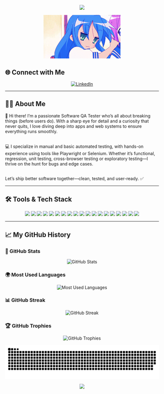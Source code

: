 <!-- Animated Header -->
<p align="center">
  <img src="https://capsule-render.vercel.app/api?type=waving&color=gradient&height=150&section=header&text=Know%20Me!🕹️&fontSize=45&fontAlignY=35&animation=twinkling" />
</p>

<!-- Animated GIF (Resized for Better Fit) -->
<p align="center">
  <img src="https://github.com/LeiyJames/LeiyJames/blob/main/lucky%20star%20wink%20GIF.gif" width="50%" alt="Lucky Star Wink GIF"/>
</p>

## 🌐 Connect with Me  

<p align="center">
  <a href="https://www.linkedin.com/in/leigh-james-presno-591468333/" target="_blank" rel="noopener noreferrer">
    <img src="https://cdn.jsdelivr.net/gh/devicons/devicon/icons/linkedin/linkedin-original.svg" alt="LinkedIn" width="30" height="30"/>
  </a>
</p>

---

## 👨‍💻 About Me  
👋 Hi there! I’m a passionate Software QA Tester who’s all about breaking things (before users do). With a sharp eye for detail and a curiosity that never quits, I love diving deep into apps and web systems to ensure everything runs smoothly. 

<br>💻 I specialize in manual and basic automated testing, with hands-on experience using tools like Playwright or Selenium. Whether it’s functional, regression, unit testing, cross-browser testing  or exploratory testing—I thrive on the hunt for bugs and edge cases.

<br>Let’s ship better software together—clean, tested, and user-ready. ✅

---

## 🛠️ Tools & Tech Stack  

<p align="center">
  <!-- Trello -->
  <img src="https://img.shields.io/badge/Trello-0052CC?style=for-the-badge&logo=trello&logoColor=white" />

  <!-- Slack -->
  <img src="https://img.shields.io/badge/Slack-4A154B?style=for-the-badge&logo=slack&logoColor=white" />

  <!-- Playwright -->
  <img src="https://img.shields.io/badge/Playwright-2EAD33?style=for-the-badge&logo=playwright&logoColor=white" />

  <!-- Chrome DevTools -->
  <img src="https://img.shields.io/badge/Chrome DevTools-4285F4?style=for-the-badge&logo=google-chrome&logoColor=white" />

  <!-- XAMPP -->
  <img src="https://img.shields.io/badge/XAMPP-FB7A24?style=for-the-badge&logo=xampp&logoColor=white" />

  <!-- Postman -->
  <img src="https://img.shields.io/badge/Postman-FF6C37?style=for-the-badge&logo=postman&logoColor=white" />

  <!-- MySQL -->
  <img src="https://img.shields.io/badge/MySQL-4479A1?style=for-the-badge&logo=mysql&logoColor=white" />

  <!-- Xray Exploratory -->
  <img src="https://img.shields.io/badge/Xray-34A853?style=for-the-badge&logo=xray&logoColor=white" />

  <!-- Burp Suite -->
  <img src="https://img.shields.io/badge/Burp Suite-F57600?style=for-the-badge&logo=burp-suite&logoColor=white" />
  
  <!-- HTML -->
<img src="https://img.shields.io/badge/HTML-E34F26?style=for-the-badge&logo=html5&logoColor=white" />

<!-- CSS -->
<img src="https://img.shields.io/badge/CSS-1572B6?style=for-the-badge&logo=css3&logoColor=white" />

<!-- JavaScript -->
<img src="https://img.shields.io/badge/JavaScript-F7DF1E?style=for-the-badge&logo=javascript&logoColor=black" />

<!-- TypeScript -->
<img src="https://img.shields.io/badge/TypeScript-3178C6?style=for-the-badge&logo=typescript&logoColor=white" />

<!-- React -->
<img src="https://img.shields.io/badge/React-61DAFB?style=for-the-badge&logo=react&logoColor=black" />

<!-- Tailwind CSS -->
<img src="https://img.shields.io/badge/Tailwind_CSS-06B6D4?style=for-the-badge&logo=tailwind-css&logoColor=white" />

<!-- Vercel -->
<img src="https://img.shields.io/badge/Vercel-000000?style=for-the-badge&logo=vercel&logoColor=white" />

<!-- Supabase -->
<img src="https://img.shields.io/badge/Supabase-3ECF8E?style=for-the-badge&logo=supabase&logoColor=white" />

<!-- Cursor -->
<img src="https://img.shields.io/badge/Cursor-2496ED?style=for-the-badge&logo=cursor&logoColor=white" />

<!-- VS Code -->
<img src="https://img.shields.io/badge/VS_Code-007ACC?style=for-the-badge&logo=visual-studio-code&logoColor=white" />

</p>

---

## 📈 My GitHub History  

### 🚀 GitHub Stats  
<p align="center">
  <img src="https://github-readme-stats.vercel.app/api?username=LeiyJames&show_icons=true&theme=tokyonight" alt="GitHub Stats" />
</p>

### 🌍 Most Used Languages  
<p align="center">
  <img src="https://github-readme-stats.vercel.app/api/top-langs/?username=LeiyJames&layout=compact&theme=tokyonight" alt="Most Used Languages" />
</p>

### 📊 GitHub Streak  
<p align="center">
  <img src="https://github-readme-streak-stats.herokuapp.com/?user=LeiyJames&theme=tokyonight" alt="GitHub Streak" />
</p>

### 🏆 GitHub Trophies  
<p align="center">
  <img src="https://github-profile-trophy.vercel.app/?username=LeiyJames&theme=onedark&row=1&column=6" alt="GitHub Trophies" />
</p>

<div align="center">
  
  ![snake gif](https://github.com/LeiyJames/LeiyJames/blob/output/github-snake-dark.svg)
</div>

<!-- Bottom Banner -->
<p align="center">
  <img src="https://capsule-render.vercel.app/api?type=waving&color=gradient&height=150&section=footer" />
</p>
